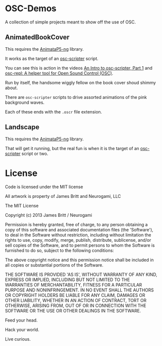 OSC-Demos
=========


A collection of simple projects meant to show off the use of OSC.




AnimatedBookCover
-----------------

This requires the [AnimataP5-ng](https://github.com/Neurogami/AnimataP5-ng) library.

It works as the target of an [osc-scripter](https://github.com/Neurogami/osc-scripter) script.

You can see this is action in the videos [An Intro to osc-scripter, Part 1](http://www.youtube.com/watch?v=DcOrADVDLo4) and  [osc-repl: A helper tool for Open Sound Control (OSC)](http://www.youtube.com/watch?v=_mVJs42Q_Js).

Run by itself, the handsome wiggly fellow on the book cover shoud shimmy about.

There are `osc-scripter` scripts to drive assorted animations of the pink background waves.

Each of these ends with the `.oscr` file extension.



Landscape
---------

This requires the [AnimataP5-ng](https://github.com/Neurogami/AnimataP5-ng) library.

That will get it running, but the real fun is when it is the target of an [osc-scripter](https://github.com/Neurogami/osc-scripter) script or two.





License
========

Code is licensed under the MIT license 

All artwork is property of James Britt and Neurogami, LLC



The MIT License 

Copyright (c) 2013 James Britt / Neurogami

Permission is hereby granted, free of charge, to any person obtaining
a copy of this software and associated documentation files (the
'Software'), to deal in the Software without restriction, including
without limitation the rights to use, copy, modify, merge, publish,
distribute, sublicense, and/or sell copies of the Software, and to
permit persons to whom the Software is furnished to do so, subject to
the following conditions:

The above copyright notice and this permission notice shall be
included in all copies or substantial portions of the Software.

THE SOFTWARE IS PROVIDED 'AS IS', WITHOUT WARRANTY OF ANY KIND,
EXPRESS OR IMPLIED, INCLUDING BUT NOT LIMITED TO THE WARRANTIES OF
MERCHANTABILITY, FITNESS FOR A PARTICULAR PURPOSE AND NONINFRINGEMENT.
IN NO EVENT SHALL THE AUTHORS OR COPYRIGHT HOLDERS BE LIABLE FOR ANY
CLAIM, DAMAGES OR OTHER LIABILITY, WHETHER IN AN ACTION OF CONTRACT,
TORT OR OTHERWISE, ARISING FROM, OUT OF OR IN CONNECTION WITH THE
SOFTWARE OR THE USE OR OTHER DEALINGS IN THE SOFTWARE.

Feed your head.

Hack your world.

Live curious.
